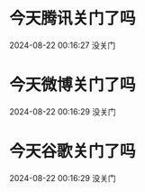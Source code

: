 # 今天腾讯关门了吗

2024-08-22 00:16:27 没关门

# 今天微博关门了吗

2024-08-22 00:16:29 没关门

# 今天谷歌关门了吗

2024-08-22 00:16:29 没关门

